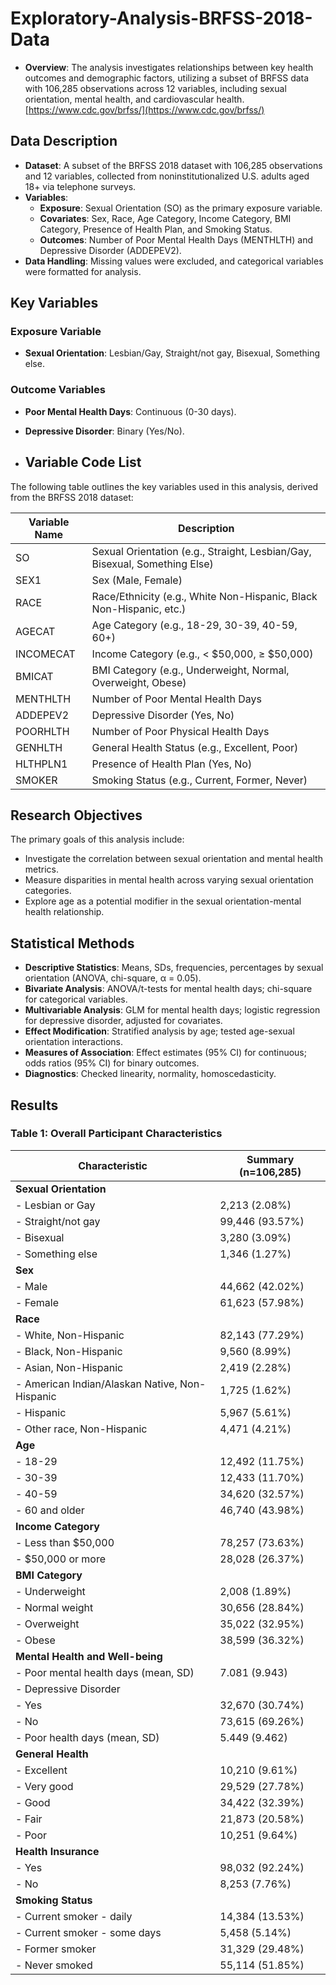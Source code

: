 # Exploratory-Analysis-BRFSS-2018-Data

- **Overview**: The analysis investigates relationships between key health outcomes and demographic factors, utilizing a subset of BRFSS data with 106,285 observations across 12 variables, including sexual orientation, mental health, and cardiovascular health. [https://www.cdc.gov/brfss/](https://www.cdc.gov/brfss/)

## Data Description
- **Dataset**: A subset of the BRFSS 2018 dataset with 106,285 observations and 12 variables, collected from noninstitutionalized U.S. adults aged 18+ via telephone surveys.
- **Variables**:
  - **Exposure**: Sexual Orientation (SO) as the primary exposure variable.
  - **Covariates**: Sex, Race, Age Category, Income Category, BMI Category, Presence of Health Plan, and Smoking Status.
  - **Outcomes**: Number of Poor Mental Health Days (MENTHLTH) and Depressive Disorder (ADDEPEV2).
- **Data Handling**: Missing values were excluded, and categorical variables were formatted for analysis.

## Key Variables
### Exposure Variable
- **Sexual Orientation**: Lesbian/Gay, Straight/not gay, Bisexual, Something else.

### Outcome Variables
- **Poor Mental Health Days**: Continuous (0-30 days).
- **Depressive Disorder**: Binary (Yes/No).

- ## Variable Code List
The following table outlines the key variables used in this analysis, derived from the BRFSS 2018 dataset:

| Variable Name    | Description                                      |
|-------------------|--------------------------------------------------|
| SO               | Sexual Orientation (e.g., Straight, Lesbian/Gay, Bisexual, Something Else) |
| SEX1             | Sex (Male, Female)                               |
| RACE             | Race/Ethnicity (e.g., White Non-Hispanic, Black Non-Hispanic, etc.) |
| AGECAT           | Age Category (e.g., 18-29, 30-39, 40-59, 60+)   |
| INCOMECAT        | Income Category (e.g., < $50,000, ≥ $50,000)    |
| BMICAT           | BMI Category (e.g., Underweight, Normal, Overweight, Obese) |
| MENTHLTH         | Number of Poor Mental Health Days               |
| ADDEPEV2         | Depressive Disorder (Yes, No)                   |
| POORHLTH         | Number of Poor Physical Health Days             |
| GENHLTH          | General Health Status (e.g., Excellent, Poor)   |
| HLTHPLN1         | Presence of Health Plan (Yes, No)               |
| SMOKER           | Smoking Status (e.g., Current, Former, Never)   |

## Research Objectives
The primary goals of this analysis include:
- Investigate the correlation between sexual orientation and mental health metrics.
- Measure disparities in mental health across varying sexual orientation categories.
- Explore age as a potential modifier in the sexual orientation-mental health relationship.
 
## Statistical Methods
- **Descriptive Statistics**: Means, SDs, frequencies, percentages by sexual orientation (ANOVA, chi-square, α = 0.05).
- **Bivariate Analysis**: ANOVA/t-tests for mental health days; chi-square for categorical variables.
- **Multivariable Analysis**: GLM for mental health days; logistic regression for depressive disorder, adjusted for covariates.
- **Effect Modification**: Stratified analysis by age; tested age-sexual orientation interactions.
- **Measures of Association**: Effect estimates (95% CI) for continuous; odds ratios (95% CI) for binary outcomes.
- **Diagnostics**: Checked linearity, normality, homoscedasticity.

## Results
### Table 1: Overall Participant Characteristics
| Characteristic                  | Summary (n=106,285)         |
|---------------------------------|-----------------------------|
| **Sexual Orientation**          |                             |
| - Lesbian or Gay                | 2,213 (2.08%)              |
| - Straight/not gay              | 99,446 (93.57%)            |
| - Bisexual                      | 3,280 (3.09%)              |
| - Something else                | 1,346 (1.27%)              |
| **Sex**                         |                             |
| - Male                          | 44,662 (42.02%)            |
| - Female                        | 61,623 (57.98%)            |
| **Race**                        |                             |
| - White, Non-Hispanic           | 82,143 (77.29%)            |
| - Black, Non-Hispanic           | 9,560 (8.99%)              |
| - Asian, Non-Hispanic           | 2,419 (2.28%)              |
| - American Indian/Alaskan Native, Non-Hispanic | 1,725 (1.62%) |
| - Hispanic                      | 5,967 (5.61%)              |
| - Other race, Non-Hispanic      | 4,471 (4.21%)              |
| **Age**                         |                             |
| - 18-29                         | 12,492 (11.75%)            |
| - 30-39                         | 12,433 (11.70%)            |
| - 40-59                         | 34,620 (32.57%)            |
| - 60 and older                  | 46,740 (43.98%)            |
| **Income Category**             |                             |
| - Less than $50,000             | 78,257 (73.63%)            |
| - $50,000 or more               | 28,028 (26.37%)            |
| **BMI Category**                |                             |
| - Underweight                   | 2,008 (1.89%)              |
| - Normal weight                 | 30,656 (28.84%)            |
| - Overweight                    | 35,022 (32.95%)            |
| - Obese                         | 38,599 (36.32%)            |
| **Mental Health and Well-being** |                             |
| - Poor mental health days (mean, SD) | 7.081 (9.943)      |
| - Depressive Disorder           |                             |
|   - Yes                         | 32,670 (30.74%)            |
|   - No                          | 73,615 (69.26%)            |
| - Poor health days (mean, SD)   | 5.449 (9.462)              |
| **General Health**              |                             |
| - Excellent                     | 10,210 (9.61%)             |
| - Very good                     | 29,529 (27.78%)            |
| - Good                          | 34,422 (32.39%)            |
| - Fair                          | 21,873 (20.58%)            |
| - Poor                          | 10,251 (9.64%)             |
| **Health Insurance**            |                             |
| - Yes                           | 98,032 (92.24%)            |
| - No                            | 8,253 (7.76%)              |
| **Smoking Status**              |                             |
| - Current smoker - daily        | 14,384 (13.53%)            |
| - Current smoker - some days    | 5,458 (5.14%)              |
| - Former smoker                 | 31,329 (29.48%)            |
| - Never smoked                  | 55,114 (51.85%)            |

